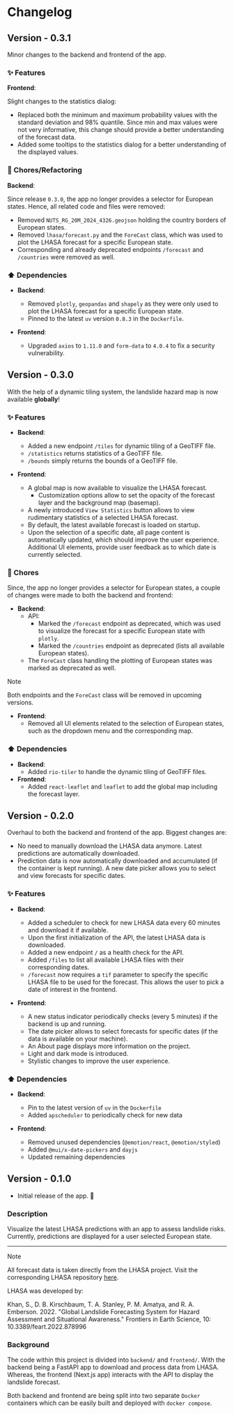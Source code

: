 # Changelog

## Version - 0.3.1

Minor changes to the backend and frontend of the app.

### ✨ Features

**Frontend**:

Slight changes to the statistics dialog:

- Replaced both the minimum and maximum probability values with the 
    standard deviation and 98% quantile. Since min and max values were not very
    informative, this change should provide a better understanding of the 
    forecast data.
- Added some tooltips to the statistics dialog for a better understanding of 
    the displayed values.

### 🧹 Chores/Refactoring

**Backend**:

Since release `0.3.0`, the app no longer provides a selector for European states.
Hence, all related code and files were removed:

- Removed `NUTS_RG_20M_2024_4326.geojson` holding the country borders of 
    European states.
- Removed `lhasa/forecast.py` and the `ForeCast` class, which was used to plot 
    the LHASA forecast for a specific European state.
- Corresponding and already deprecated endpoints `/forecast` and `/countries` 
    were removed as well.

### ⬆ Dependencies

- **Backend**:
    - Removed `plotly`, `geopandas` and `shapely` as they were only used to 
        plot the LHASA forecast for a specific European state.
    - Pinned to the latest `uv` version `0.8.3` in the `Dockerfile`.

- **Frontend**:
    - Upgraded `axios` to `1.11.0` and `form-data` to `4.0.4` to fix a 
        security vulnerability.

## Version - 0.3.0

With the help of a dynamic tiling system, the landslide hazard map is now
available **globally**!

### ✨ Features

- **Backend**:
    - Added a new endpoint `/tiles` for dynamic tiling of a GeoTIFF file.
    - `/statistics` returns statistics of a GeoTIFF file.
    - `/bounds` simply returns the bounds of a GeoTIFF file.

- **Frontend**:
    - A global map is now available to visualize the LHASA forecast.
        - Customization options allow to set the opacity of the forecast layer
            and the background map (basemap).
    - A newly introduced `View Statistics` button allows to view rudimentary 
        statistics of a selected LHASA forecast.
    - By default, the latest available forecast is loaded on startup.
    - Upon the selection of a specific date, all page content is automatically
        updated, which should improve the user experience. Additional UI 
        elements, provide user feedback as to which date is currently selected.

### 🧹 Chores

Since, the app no longer provides a selector for European states, a couple of 
changes were made to both the backend and frontend:

- **Backend**:
    - API:
        - Marked the `/forecast` endpoint as deprecated, which was used to 
            visualize the forecast for a specific European state with `plotly`.
        - Marked the `/countries` endpoint as deprecated (lists all available 
            European states).
    - The `ForeCast` class handling the plotting of European states was 
        marked as deprecated as well.
    
> [!NOTE]
> Both endpoints and the `ForeCast` class will be removed in upcoming versions.
    
- **Frontend**:
    - Removed all UI elements related to the selection of European states,
        such as the dropdown menu and the corresponding map.

### ⬆ Dependencies

- **Backend**:
    - Added `rio-tiler` to handle the dynamic tiling of GeoTIFF files.
- **Frontend**:
    - Added `react-leaflet` and `leaflet` to add the global map including the
        forecast layer.

## Version - 0.2.0

Overhaul to both the backend and frontend of the app. Biggest changes are:

- No need to manually download the LHASA data anymore. Latest predictions are 
    automatically downloaded.
- Prediction data is now automatically downloaded and accumulated (if the 
    container is kept running). A new date picker allows you to select and 
    view forecasts for specific dates.

### ✨ Features

- **Backend**:
    - Added a scheduler to check for new LHASA data every 60 minutes and 
        download it if available.
    - Upon the first initialization of the API, the latest LHASA data is 
        downloaded.
    - Added a new endpoint `/` as a health check for the API.
    - Added `/files` to list all available LHASA files with their 
        corresponding dates.
    - `/forecast` now requires a `tif` parameter to specify the specific 
        LHASA file to be used for the forecast. This allows the user to pick
        a date of interest in the frontend.

- **Frontend**:
    - A new status indicator periodically checks (every 5 minutes) if the 
        backend is up and running.
    - The date picker allows to select forecasts for specific dates (if the 
        data is available on your machine).
    - An About page displays more information on the project.
    - Light and dark mode is introduced.
    - Stylistic changes to improve the user experience.

### ⬆ Dependencies

- **Backend**:
    - Pin to the latest version of `uv` in the `Dockerfile`
    - Added `apscheduler` to periodically check for new data

- **Frontend**:
    - Removed unused dependencies (`@emotion/react`, `@emotion/styled`)
    - Added `@mui/x-date-pickers` and `dayjs`
    - Updated remaining dependencies

## Version - 0.1.0

- Initial release of the app. 🚀

### Description

Visualize the latest LHASA predictions with an app to assess landslide risks.
Currently, predictions are displayed for a user selected European state.

---

> [!NOTE]
> All forecast data is taken directly from the LHASA project. Visit the corresponding LHASA repository [here](https://github.com/nasa/lhasa).

LHASA was developed by:

Khan, S., D. B. Kirschbaum, T. A. Stanley, P. M. Amatya, and R. A. Emberson. 2022. "Global Landslide Forecasting System for Hazard Assessment and Situational Awareness." Frontiers in Earth Science, 10: 10.3389/feart.2022.878996

### Background

The code within this project is divided into `backend/` and `frontend/`.
With the backend being a FastAPI app to download and process data from LHASA.
Whereas, the frontend (Next.js app) interacts with the API to display the 
landslide forecast.

Both backend and frontend are being split into two separate `Docker` 
containers which can be easily built and deployed with `docker compose`.
